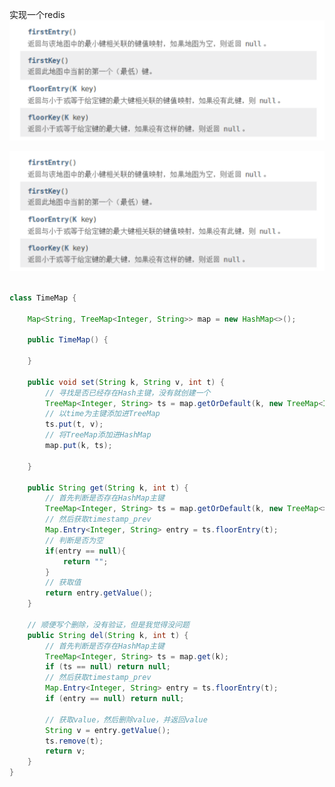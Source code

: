 
实现一个redis
![20210718003040](https://raw.githubusercontent.com/corykingsf/hack-system-design-pixel/main/pictures/20210718003040.png)

![20210718003424](https://raw.githubusercontent.com/corykingsf/hack-system-design-pixel/main/pictures/20210718003424.png)

```java

class TimeMap {

    Map<String, TreeMap<Integer, String>> map = new HashMap<>();

    public TimeMap() {

    }

    public void set(String k, String v, int t) {
        // 寻找是否已经存在Hash主键，没有就创建一个
        TreeMap<Integer, String> ts = map.getOrDefault(k, new TreeMap<Integer, String>());
        // 以time为主键添加进TreeMap
        ts.put(t, v);
        // 将TreeMap添加进HashMap
        map.put(k, ts);

    }

    public String get(String k, int t) {
        // 首先判断是否存在HashMap主键
        TreeMap<Integer, String> ts = map.getOrDefault(k, new TreeMap<>());
        // 然后获取timestamp_prev
        Map.Entry<Integer, String> entry = ts.floorEntry(t);
        // 判断是否为空
        if(entry == null){
            return "";
        }
        // 获取值
        return entry.getValue();
    }

    // 顺便写个删除，没有验证，但是我觉得没问题
    public String del(String k, int t) {
        // 首先判断是否存在HashMap主键
        TreeMap<Integer, String> ts = map.get(k);
        if (ts == null) return null;
        // 然后获取timestamp_prev
        Map.Entry<Integer, String> entry = ts.floorEntry(t);
        if (entry == null) return null;

        // 获取value，然后删除value，并返回value
        String v = entry.getValue();
        ts.remove(t);
        return v;
    }
}

```
